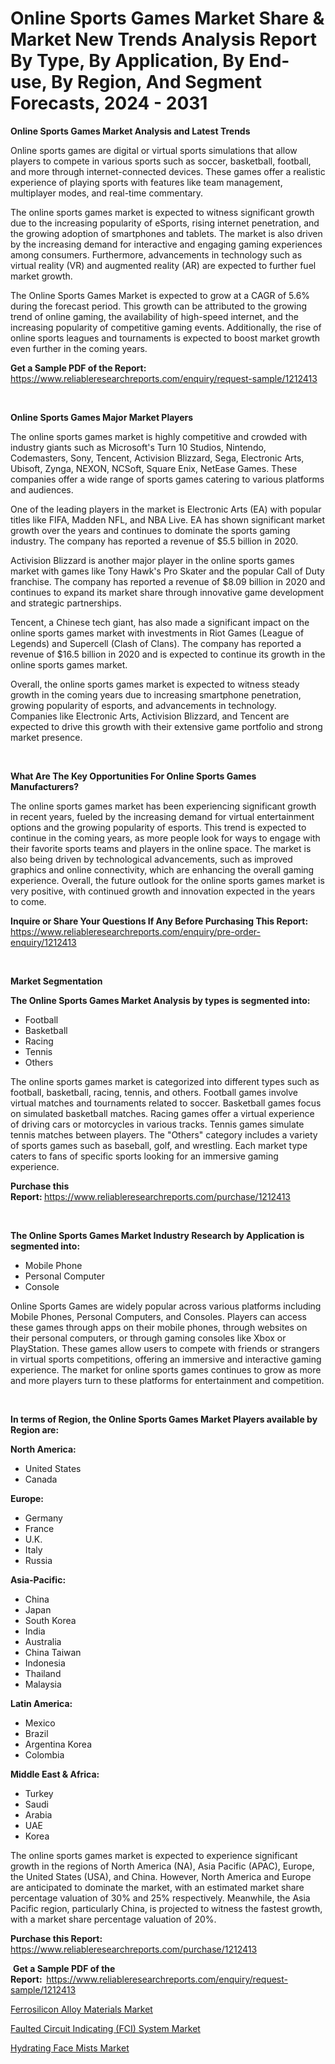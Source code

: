 <p><h1>Online Sports Games Market Share & Market New Trends Analysis Report By Type, By Application, By End-use, By Region, And Segment Forecasts, 2024 - 2031</h1></p><p><strong>Online Sports Games Market Analysis and Latest Trends</strong></p>
<p><p>Online sports games are digital or virtual sports simulations that allow players to compete in various sports such as soccer, basketball, football, and more through internet-connected devices. These games offer a realistic experience of playing sports with features like team management, multiplayer modes, and real-time commentary.</p><p>The online sports games market is expected to witness significant growth due to the increasing popularity of eSports, rising internet penetration, and the growing adoption of smartphones and tablets. The market is also driven by the increasing demand for interactive and engaging gaming experiences among consumers. Furthermore, advancements in technology such as virtual reality (VR) and augmented reality (AR) are expected to further fuel market growth.</p><p>The Online Sports Games Market is expected to grow at a CAGR of 5.6% during the forecast period. This growth can be attributed to the growing trend of online gaming, the availability of high-speed internet, and the increasing popularity of competitive gaming events. Additionally, the rise of online sports leagues and tournaments is expected to boost market growth even further in the coming years.</p></p>
<p><strong>Get a Sample PDF of the Report:&nbsp;</strong> <a href="https://www.reliableresearchreports.com/enquiry/request-sample/1212413">https://www.reliableresearchreports.com/enquiry/request-sample/1212413</a></p>
<p>&nbsp;</p>
<p><strong>Online Sports Games Major Market Players</strong></p>
<p><p>The online sports games market is highly competitive and crowded with industry giants such as Microsoft's Turn 10 Studios, Nintendo, Codemasters, Sony, Tencent, Activision Blizzard, Sega, Electronic Arts, Ubisoft, Zynga, NEXON, NCSoft, Square Enix, NetEase Games. These companies offer a wide range of sports games catering to various platforms and audiences.</p><p>One of the leading players in the market is Electronic Arts (EA) with popular titles like FIFA, Madden NFL, and NBA Live. EA has shown significant market growth over the years and continues to dominate the sports gaming industry. The company has reported a revenue of $5.5 billion in 2020.</p><p>Activision Blizzard is another major player in the online sports games market with games like Tony Hawk's Pro Skater and the popular Call of Duty franchise. The company has reported a revenue of $8.09 billion in 2020 and continues to expand its market share through innovative game development and strategic partnerships.</p><p>Tencent, a Chinese tech giant, has also made a significant impact on the online sports games market with investments in Riot Games (League of Legends) and Supercell (Clash of Clans). The company has reported a revenue of $16.5 billion in 2020 and is expected to continue its growth in the online sports games market.</p><p>Overall, the online sports games market is expected to witness steady growth in the coming years due to increasing smartphone penetration, growing popularity of esports, and advancements in technology. Companies like Electronic Arts, Activision Blizzard, and Tencent are expected to drive this growth with their extensive game portfolio and strong market presence.</p></p>
<p>&nbsp;</p>
<p><strong>What Are The Key Opportunities For Online Sports Games Manufacturers?</strong></p>
<p><p>The online sports games market has been experiencing significant growth in recent years, fueled by the increasing demand for virtual entertainment options and the growing popularity of esports. This trend is expected to continue in the coming years, as more people look for ways to engage with their favorite sports teams and players in the online space. The market is also being driven by technological advancements, such as improved graphics and online connectivity, which are enhancing the overall gaming experience. Overall, the future outlook for the online sports games market is very positive, with continued growth and innovation expected in the years to come.</p></p>
<p><strong>Inquire or Share Your Questions If Any Before Purchasing This Report:</strong> <a href="https://www.reliableresearchreports.com/enquiry/pre-order-enquiry/1212413">https://www.reliableresearchreports.com/enquiry/pre-order-enquiry/1212413</a></p>
<p>&nbsp;</p>
<p><strong>Market Segmentation</strong></p>
<p><strong>The Online Sports Games Market Analysis by types is segmented into:</strong></p>
<p><ul><li>Football</li><li>Basketball</li><li>Racing</li><li>Tennis</li><li>Others</li></ul></p>
<p><p>The online sports games market is categorized into different types such as football, basketball, racing, tennis, and others. Football games involve virtual matches and tournaments related to soccer. Basketball games focus on simulated basketball matches. Racing games offer a virtual experience of driving cars or motorcycles in various tracks. Tennis games simulate tennis matches between players. The "Others" category includes a variety of sports games such as baseball, golf, and wrestling. Each market type caters to fans of specific sports looking for an immersive gaming experience.</p></p>
<p><strong>Purchase this Report:&nbsp;</strong><a href="https://www.reliableresearchreports.com/purchase/1212413">https://www.reliableresearchreports.com/purchase/1212413</a></p>
<p>&nbsp;</p>
<p><strong>The Online Sports Games Market Industry Research by Application is segmented into:</strong></p>
<p><ul><li>Mobile Phone</li><li>Personal Computer</li><li>Console</li></ul></p>
<p><p>Online Sports Games are widely popular across various platforms including Mobile Phones, Personal Computers, and Consoles. Players can access these games through apps on their mobile phones, through websites on their personal computers, or through gaming consoles like Xbox or PlayStation. These games allow users to compete with friends or strangers in virtual sports competitions, offering an immersive and interactive gaming experience. The market for online sports games continues to grow as more and more players turn to these platforms for entertainment and competition.</p></p>
<p>&nbsp;</p>
<p><strong>In terms of Region, the Online Sports Games Market Players available by Region are:</strong></p>
<p>
    <p> <strong> North America: </strong>
        <ul>
            <li>United States</li>
            <li>Canada</li>
        </ul>
        </p> 
    <p> <strong> Europe: </strong>
        <ul>
            <li>Germany</li>
            <li>France</li>
            <li>U.K.</li>
            <li>Italy</li>
            <li>Russia</li>
        </ul>
        </p> 
    <p> <strong> Asia-Pacific: </strong>
        <ul>
            <li>China</li>
            <li>Japan</li>
            <li>South Korea</li>
            <li>India</li>
            <li>Australia</li>
            <li>China Taiwan</li>
            <li>Indonesia</li>
            <li>Thailand</li>
            <li>Malaysia</li>
        </ul>
        </p> 
    <p> <strong> Latin America: </strong>
        <ul>
            <li>Mexico</li>
            <li>Brazil</li>
            <li>Argentina Korea</li>
            <li>Colombia</li>
        </ul>
        </p> 
    <p> <strong> Middle East & Africa: </strong>
        <ul>
            <li>Turkey</li>
            <li>Saudi</li>
            <li>Arabia</li>
            <li>UAE</li>
            <li>Korea</li>
        </ul>
    </p>
    </p>
<p><p>The online sports games market is expected to experience significant growth in the regions of North America (NA), Asia Pacific (APAC), Europe, the United States (USA), and China. However, North America and Europe are anticipated to dominate the market, with an estimated market share percentage valuation of 30% and 25% respectively. Meanwhile, the Asia Pacific region, particularly China, is projected to witness the fastest growth, with a market share percentage valuation of 20%.</p></p>
<p><strong>Purchase this Report: </strong><a href="https://www.reliableresearchreports.com/purchase/1212413">https://www.reliableresearchreports.com/purchase/1212413</a></p>
<p>&nbsp;<strong>Get a Sample PDF of the Report:&nbsp;&nbsp;</strong><a href="https://www.reliableresearchreports.com/enquiry/request-sample/1212413">https://www.reliableresearchreports.com/enquiry/request-sample/1212413</a></p>
<p><strong></strong></p>
<p><p><a href="https://github.com/gulaimolin/Market-Research-Report-List-3/blob/main/ferrosilicon-alloy-materials-market.md">Ferrosilicon Alloy Materials Market</a></p><p><a href="https://github.com/RoccoManning/Market-Research-Report-List-3/blob/main/faulted-circuit-indicating-fci-system-market.md">Faulted Circuit Indicating (FCI) System Market</a></p><p><a href="https://github.com/edytherolanlouisejk1miz0wig/Market-Research-Report-List-1/blob/main/hydrating-face-mists-market.md">Hydrating Face Mists Market</a></p></p>